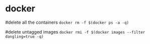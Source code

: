 # docker

#delete all the containers
`docker rm -f $(docker ps -a -q)`

#delete untagged images
`docker rmi -f $(docker images --filter dangling=true -q)`
